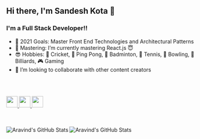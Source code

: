 ## Hi there, I'm Sandesh Kota 👋

### I'm a Full Stack Developer!!

- :calendar: 2021 Goals: Master Front End Technologies and Architectural Patterns
- :dart: Mastering: I’m currently mastering React.js 😇
- :sunglasses: Hobbies: :cricket_game: Cricket, :ping_pong: Ping Pong, :badminton: Badminton, :tennis: Tennis,  :bowling: Bowling, :8ball: Billiards, :video_game: Gaming
- :handshake: I’m looking to collaborate with other content creators


<br />
<br />


<p>
  <a href="https://www.linkedin.com/in/sandeshkota/" target="_blank" >
    <img height="30" src="https://camo.githubusercontent.com/a493f6833f99fb3c85788d6d9305e6b7a42b838e5ee5d138fd9a8214a7e77472/68747470733a2f2f696d672e736869656c64732e696f2f62616467652f6c696e6b6564696e2d2532333030373742352e7376673f267374796c653d666f722d7468652d6261646765266c6f676f3d6c696e6b6564696e266c6f676f436f6c6f723d7768697465" data-canonical-src="https://img.shields.io/badge/linkedin-%230077B5.svg?&amp;style=for-the-badge&amp;logo=linkedin&amp;logoColor=white" style="max-width:100%;">
  </a>

  <a href="https://www.instagram.com/sandesh.kota" target="_blank"  >
    <img height="30" src="https://camo.githubusercontent.com/5c3f3164b340475c38f1ec3d8c6d0c6e8656fbccac25d06cfb86477079b88638/68747470733a2f2f696d672e736869656c64732e696f2f62616467652f696e7374616772616d2d2532334534343035462e7376673f267374796c653d666f722d7468652d6261646765266c6f676f3d696e7374616772616d266c6f676f436f6c6f723d7768697465" data-canonical-src="https://img.shields.io/badge/instagram-%23E4405F.svg?&amp;style=for-the-badge&amp;logo=instagram&amp;logoColor=white" style="max-width:100%;">
  </a>
  
  <a href="https://sandeshkota.github.io/" target="_blank" >
    <img height="30" src="https://www.kindpng.com/picc/m/137-1372514_my-website-logo-png-transparent-png.png" data-canonical-src="https://img.shields.io/badge/website-%23E4405F.svg?&amp;style=for-the-badge&amp;logo=website&amp;logoColor=white" style="max-width:100%;">
  </a>
</p>



<br />
<br />


<a href="#stats">
<img align="left" alt="Aravind's GitHub Stats" src="https://github-readme-stats.vercel.app/api?username=sandeshkota&show_icons=true&theme=great-gatsby" />

<img align="left" alt="Aravind's GitHub Stats" src="https://github-readme-stats.vercel.app/api/top-langs/?username=sandeshkota&show_icons=true&theme=great-gatsby" />
</a>
